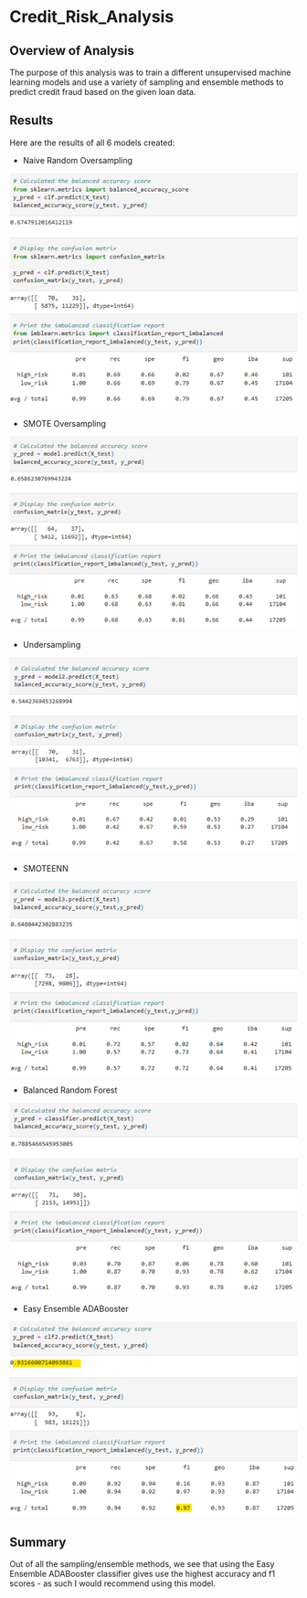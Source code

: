 # Credit_Risk_Analysis

## Overview of Analysis
The purpose of this analysis was to train a different unsupervised machine learning models and use a variety of sampling and ensemble methods to predict credit fraud based on the given loan data. 

## Results
Here are the results of all 6 models created:
* Naive Random Oversampling

![alt](pngs/Naive.png)

* SMOTE Oversampling

![alt](pngs/Smote.png)

* Undersampling

![alt](pngs/Under.png)

* SMOTEENN

![alt](pngs/Smoteenn.png)

* Balanced Random Forest

![alt](pngs/randomforest.png)

* Easy Ensemble ADABooster

![alt](pngs/adabooster.png)

## Summary
Out of all the sampling/ensemble methods, we see that using the Easy Ensemble ADABooster classifier gives use the highest accuracy and f1 scores - as such I would recommend using this model. 

